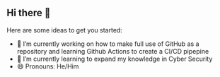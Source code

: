 ## Hi there 👋

Here are some ideas to get you started:

- 🔭 I’m currently working on how to make full use of GitHub as a repository and learning Github Actions to create a CI/CD pipepine
- 🌱 I’m currently learning to expand my knowledge in Cyber Security
- 😄 Pronouns: He/Him
